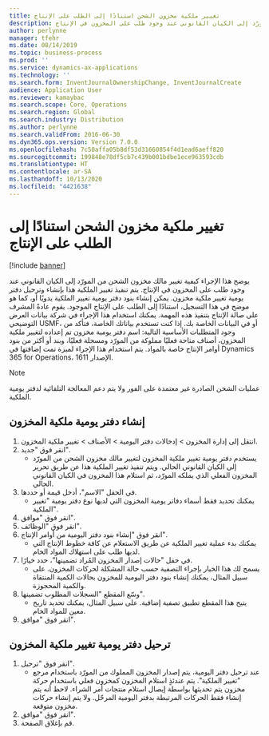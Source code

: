 ```yaml
---
title: تغيير ملكية مخزون الشحن استنادًا إلى الطلب على الإنتاج
description: يوضح هذا الإجراء كيفية تغيير مالك مخزون الشحن من المورّد إلى الكيان القانوني عند وجود طلب على المخزون في الإنتاج.
author: perlynne
manager: tfehr
ms.date: 08/14/2019
ms.topic: business-process
ms.prod: ''
ms.service: dynamics-ax-applications
ms.technology: ''
ms.search.form: InventJournalOwnershipChange, InventJournalCreate
audience: Application User
ms.reviewer: kamaybac
ms.search.scope: Core, Operations
ms.search.region: Global
ms.search.industry: Distribution
ms.author: perlynne
ms.search.validFrom: 2016-06-30
ms.dyn365.ops.version: Version 7.0.0
ms.openlocfilehash: 7c50affa05b8df53d31660854f4d1ead6aeff820
ms.sourcegitcommit: 199848e78df5cb7c439b001bdbe1ece963593cdb
ms.translationtype: HT
ms.contentlocale: ar-SA
ms.lasthandoff: 10/13/2020
ms.locfileid: "4421638"
---
```

# <a name="change-the-ownership-of-consignment-inventory-based-on-production-demand"></a>تغيير ملكية مخزون الشحن استنادًا إلى الطلب على الإنتاج

[!include [banner](../../includes/banner.md)]

يوضح هذا الإجراء كيفية تغيير مالك مخزون الشحن من المورّد إلى الكيان القانوني عند وجود طلب على المخزون في الإنتاج. يتم تنفيذ تغيير الملكية هذا بإنشاء وترحيل دفتر يومية تغيير ملكية مخزون. يمكن إنشاء بنود دفتر يومية تغيير الملكية يدويًا أو، كما هو موضح في هذا التسجيل، استنادًا إلى الطلب على الإنتاج الموجود. يقوم عادةً المشرف على صالة الإنتاج‬ بتنفيذ هذه المهمة. يمكنك استخدام هذا الإجراء في شركة بيانات العرض التوضيحي USMF، أو في البيانات الخاصة بك. إذا كنت تستخدم بياناتك الخاصة، فتأكد من وجود المتطلبات الأساسية التالية: اسم دفتر يومية مخزون تم إعداده لتغيير ملكية المخزون، أصناف متاحة فعليًا مملوكة من المورّد ومسجلة فعليًا، وبند أو أكثر من بنود أوامر الإنتاج خاصة بالمواد. يتم استخدام هذا الإجراء لميزة تمت إضافتها في Dynamics 365 for Operations، الإصدار 1611.

> [!NOTE]
> عمليات الشحن الصادرة غير معتمدة على الفور ولا يتم دعم المعالجة التلقائية لدفتر يومية الملكية.

## <a name="create-an-inventory-ownership-journal"></a>إنشاء دفتر يومية ملكية المخزون
1. انتقل إلى إدارة المخزون > إدخالات دفتر اليومية > الأصناف > تغيير ملكية المخزون.
2. انقر فوق "جديد".
    * يستخدم دفتر يومية تغيير ملكية المخزون لتغيير مالك مخزون الشحن من المورّد إلى الكيان القانوني الحالي. ويتم تنفيذ تغيير الملكية هذا عن طريق تحرير المخزون الفعلي الذي يملكه المورّد، ثم استلام هذا المخزون في الكيان القانوني الحالي.  
3. في الحقل "الاسم"، أدخل قيمة أو حددها.
    * يمكنك تحديد فقط أسماء دفاتر يومية المخزون التي لديها نوع دفتر يومية "تغيير الملكية‬".  
4. انقر فوق "موافق".
5. انقر فوق "الوظائف".
6. انقر فوق "إنشاء بنود دفتر اليومية من أوامر الإنتاج".
    * يمكنك بدء عملية تغيير الملكية عن طريق الاستعلام عن كافة خطوط الإنتاج التي لديها طلب على استهلاك المواد الخام.  
7. في حقل "حالات إصدار المخزون المُراد تضمينها‬"، حدد خيارًا.
    * يسمح لك هذا الخيار بإجراء التصفية حسب حالة المشكلة لحركات المخزون. على سبيل المثال، يمكنك إنشاء بنود دفتر اليومية للمخزون بحالات الكمية المنتقاة والكمية المحجوزة.  
8. وسّع المقطع "السجلات المطلوب تضمينها‬".
    * يتيح هذا المقطع تطبيق تصفية إضافية. على سبيل المثال، يمكنك تحديد تاريخ معين للمواد الخام.  
9. انقر فوق "موافق".

## <a name="post-the-inventory-ownership-change-journal"></a>ترحيل دفتر يومية تغيير ملكية المخزون
1. انقر فوق "ترحيل".
    * عند ترحيل دفتر اليومية، يتم إصدار المخزون المملوك من المورّد باستخدام مرجع "تغيير الملكية". يتم عندئذٍ استلام المخزون كمخزون فعلي باستخدام حركة مخزون يتم تحديثها بواسطة إيصال استلام منتجات أمر الشراء. لاحظ أنه يتم إنشاء فقط الحركات المرتبطة بدفتر اليومية المرحّل. ولا يتم إنشاء حركات مخزون متوقعة.  
2. انقر فوق "موافق".
3. قم بإغلاق الصفحة.

